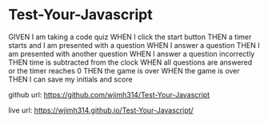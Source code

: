 # Test-Your-Javascript

GIVEN I am taking a code quiz
WHEN I click the start button
THEN a timer starts and I am presented with a question
WHEN I answer a question
THEN I am presented with another question
WHEN I answer a question incorrectly
THEN time is subtracted from the clock
WHEN all questions are answered or the timer reaches 0
THEN the game is over
WHEN the game is over
THEN I can save my initials and score

github url:
https://github.com/wjimh314/Test-Your-Javascript

live url:
https://wjimh314.github.io/Test-Your-Javascript/
